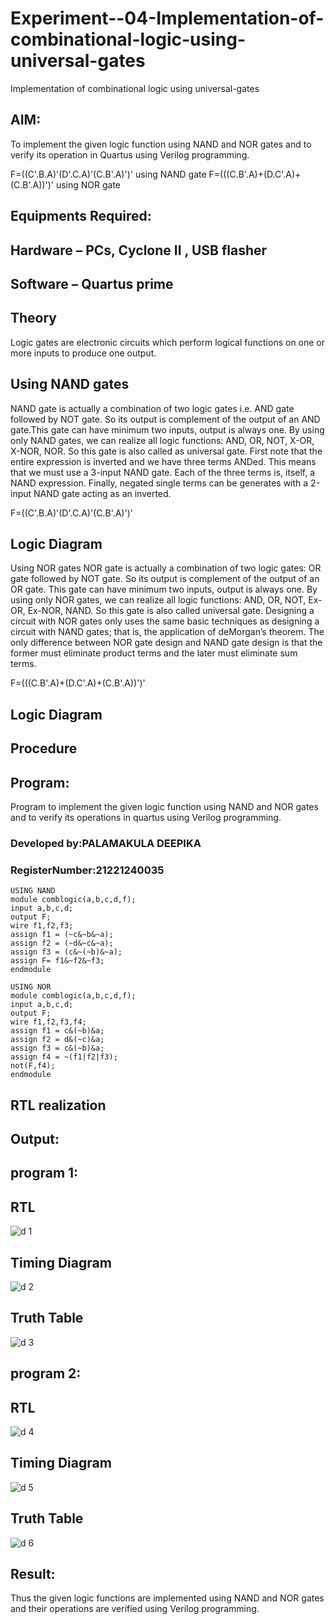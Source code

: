 # Experiment--04-Implementation-of-combinational-logic-using-universal-gates
Implementation of combinational logic using universal-gates
 
## AIM:
To implement the given logic function using NAND and NOR gates and to verify its operation in Quartus using Verilog programming.

F=((C'.B.A)'(D'.C.A)'(C.B'.A)')' using NAND gate
F=(((C.B'.A)+(D.C'.A)+(C.B'.A))')' using NOR gate
## Equipments Required:
## Hardware – PCs, Cyclone II , USB flasher
## Software – Quartus prime


## Theory
Logic gates are electronic circuits which perform logical functions on one or more inputs to produce one output. 

## Using NAND gates
NAND gate is actually a combination of two logic gates i.e. AND gate followed by NOT gate. So its output is complement of the output of an AND gate.This gate can have minimum two inputs, output is always one. By using only NAND gates, we can realize all logic functions: AND, OR, NOT, X-OR, X-NOR, NOR. So this gate is also called as universal gate. First note that the entire expression is inverted and we have three terms ANDed. This means that we must use a 3-input NAND gate. Each of the three terms is, itself, a NAND expression. Finally, negated single terms can be generates with a 2-input NAND gate acting as an inverted.

F=((C'.B.A)'(D'.C.A)'(C.B'.A)')'

## Logic Diagram

Using NOR gates
NOR gate is actually a combination of two logic gates: OR gate followed by NOT gate. So its output is complement of the output of an OR gate. This gate can have minimum two inputs, output is always one. By using only NOR gates, we can realize all logic functions: AND, OR, NOT, Ex-OR, Ex-NOR, NAND. So this gate is also called universal gate. Designing a circuit with NOR gates only uses the same basic techniques as designing a circuit with NAND gates; that is, the application of deMorgan’s theorem. The only difference between NOR gate design and NAND gate design is that the former must eliminate product terms and the later must eliminate sum terms.

F=(((C.B'.A)+(D.C'.A)+(C.B'.A))')'

## Logic Diagram
## Procedure
## Program:
Program to implement the given logic function using NAND and NOR gates and to verify its operations in quartus using Verilog programming.
### Developed by:PALAMAKULA DEEPIKA
### RegisterNumber:21221240035  
~~~~
USING NAND
module comblogic(a,b,c,d,f);
input a,b,c,d;
output F;
wire f1,f2,f3;
assign f1 = (~c&~b&~a);
assign f2 = (~d&~c&~a);
assign f3 = (c&~(~b)&~a);
assign F= f1&~f2&~f3;
endmodule

USING NOR
module comblogic(a,b,c,d,f);
input a,b,c,d;
output F;
wire f1,f2,f3,f4;
assign f1 = c&(~b)&a;
assign f2 = d&(~c)&a;
assign f3 = c&(~b)&a;
assign f4 = ~(f1|f2|f3);
not(F,f4);
endmodule
~~~~ 
## RTL realization

## Output:
## program 1:
## RTL
![d 1](https://user-images.githubusercontent.com/94154679/198864579-c27ce413-fe63-4411-95c1-3f715a3dcaab.jpg)

## Timing Diagram
![d 2](https://user-images.githubusercontent.com/94154679/198864630-87236827-f52d-489a-a530-57c84c14d2f4.jpg)

## Truth Table
![d 3](https://user-images.githubusercontent.com/94154679/198864676-1ea62e36-2002-476b-805a-5998ea53f5e2.jpg)

## program 2:
## RTL
![d 4](https://user-images.githubusercontent.com/94154679/198864708-80868047-25fd-4525-83c6-09c62120a6fd.jpg)

## Timing Diagram 
![d 5](https://user-images.githubusercontent.com/94154679/198864717-ab10d22b-f645-43e0-86ce-207baef388ff.jpeg)

## Truth Table
![d 6](https://user-images.githubusercontent.com/94154679/198864735-8fb4edbd-bda2-4126-86b5-d600e832f522.jpg)

## Result:
Thus the given logic functions are implemented using NAND and NOR gates and their operations are verified using Verilog programming.
